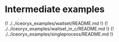 # Intermediate examples

{! ./../iceoryx_examples/waitset/README.md !}
{! ./../iceoryx_examples/waitset_in_c/README.md !}
{! ./../iceoryx_examples/singleprocess/README.md !}
